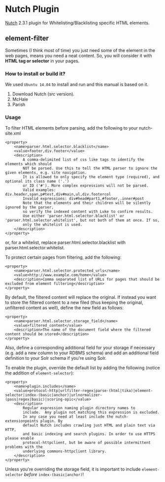# Nutch Plugin
[Nutch](http://nutch.apache.org/) 2.3.1 plugin for Whitelisting/Blacklisting specific HTML elements.

## element-filter
Sometimes (I think most of time) you just need some of the element in the web pages, means you need a neat content. So, you will consider it with **HTML tag or selector** in your pages.

### How to install or build it?
We used `Ubuntu 14.04` to install and run and this manual is based on it.

<ol>
<li>Download Nutch (<i>src</i> version).</li>
<li>McHale</li>
<li>Parish</li>
</ol>

### Usage
To filter HTML elements before parsing, add the following to your nutch-site.xml

    <property>
        <name>parser.html.selector.blacklist</name>
        <value>footer,div.footer</value>
        <description>
            A comma-delimited list of css like tags to identify the elements which should
            NOT be parsed. Use this to tell the HTML parser to ignore the given elements, e.g. site navigation.
            It is allowed to only specify the element type (required), and optional its class name ('.')
            or ID ('#'). More complex expressions will not be parsed.
            Valid examples: div.header,span,p#test,div#main,ul,div.footercol
            Invalid expressions: div#head#part1,#footer,.inner#post
            Note that the elements and their children will be silently ignored by the parser,
            so verify the indexed content with Luke to confirm results.
            Use either 'parser.html.selector.blacklist' or 'parser.html.selector.whitelist', but not both of them at once. If so,
            only the whitelist is used.
        </description>
    </property>

or, for a whitelist, replace parser.html.selector.blacklist with parser.html.selector.whitelist.

To protect certain pages from filtering, add the following:

    <property>
        <name>parser.html.selector.protected_urls</name>
        <value>http://www.example.com/home</value>
        <description>Comma separated list of URLs for pages that should be excluded from element filtering</description>
    </property>

By default, the filtered content will replace the original. If instead you want to store the filtered content to a new filed (thus keeping the original, unfiltered content as well), define the new field as follows:

    <property>
        <name>parser.html.selector.storage_field</name>
        <value>filtered_content</value>
        <description>The name of the document field where the filtered content should be stored</description>
    </property>

Also, define a corresponding additional field for your storage if necessary (e.g. add a new column to your RDBMS schema) and add an additional field definition to your Solr schema if you're using Solr.

To enable the plugin, override the default list by adding the following (notice the addition of `element-selector`):

    <property>
    	<name>plugin.includes</name>
		<value>protocol-http|urlfilter-regex|parse-(html|tika)|element-selector|index-(basic|anchor)|urlnormalizer-(pass|regex|basic)|scoring-opic</value>
		<description>
			Regular expression naming plugin directory names to
			include.  Any plugin not matching this expression is excluded.
			In any case you need at least include the nutch-extensionpoints plugin. By
			default Nutch includes crawling just HTML and plain text via HTTP,
			and basic indexing and search plugins. In order to use HTTPS please enable 
			protocol-httpclient, but be aware of possible intermittent problems with the 
			underlying commons-httpclient library.
		</description>
	</property>
    
Unless you're overriding the storage field, it is important to include `element-selector` _before_ `index-(basic|anchor)`!
